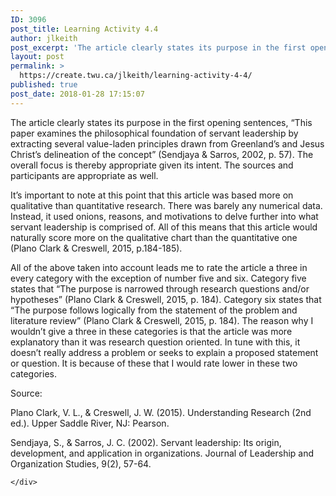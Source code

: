 ```yaml
---
ID: 3096
post_title: Learning Activity 4.4
author: jlkeith
post_excerpt: 'The article clearly states its purpose in the first opening sentences, &ldquo;This paper examines the philosophical foundation of servant leadership by extracting several value-laden principles drawn from Greenland&rsquo;s and Jesus Christ&rsquo;s delineation of the concept&rdquo; (Sendjaya &amp; Sarros, 2002, p. 57). The overall focus is thereby appropriate given its intent. The sources and participants are [&hellip;]'
layout: post
permalink: >
  https://create.twu.ca/jlkeith/learning-activity-4-4/
published: true
post_date: 2018-01-28 17:15:07
---
```

<p>The article clearly states its purpose in the first opening sentences, “This paper examines the philosophical foundation of servant leadership by extracting several value-laden principles drawn from Greenland’s and Jesus Christ’s delineation of the concept” (Sendjaya &amp; Sarros, 2002, p. 57). The overall focus is thereby appropriate given its intent. The sources and participants are appropriate as well.</p>
<p>	It’s important to note at this point that this article was based more on qualitative than quantitative research. There was barely any numerical data. Instead, it used onions, reasons, and motivations to delve further into what servant leadership is comprised of. All of this means that this article would naturally score more on the qualitative chart than the quantitative one (Plano Clark &amp; Creswell, 2015, p.184-185). </p>
<p>	All of the above taken into account leads me to rate the article a three in every category with the exception of number five and six. Category five states that “The purpose is narrowed through research questions and/or hypotheses” (Plano Clark &amp; Creswell, 2015, p. 184). Category six states that “The purpose follows logically from the statement of the problem and literature review” (Plano Clark &amp; Creswell, 2015, p. 184). The reason why I wouldn’t give a three in these categories is that the article was more explanatory than it was research question oriented. In tune with this, it doesn’t really address a problem or seeks to explain a proposed statement or question. It is because of these that I would rate lower in these two categories. </p>
<p>Source:</p>
<p>Plano Clark, V. L., &amp; Creswell, J. W. (2015). Understanding Research (2nd ed.). Upper Saddle River, NJ: Pearson.</p>
<p>Sendjaya, S., &amp; Sarros, J. C. (2002). Servant leadership: Its origin, development, and application in organizations. Journal of Leadership and Organization Studies, 9(2), 57-64.</p>
<div id="themify_builder_content-49" data-postid="49" class="themify_builder_content themify_builder_content-49 themify_builder">

    </div>
<!-- /themify_builder_content -->